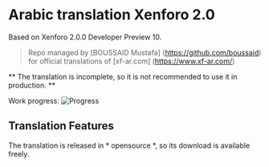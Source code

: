# Arabic translation Xenforo 2.0
Based on Xenforo 2.0.0 Developer Preview 10.
>Repo managed by [BOUSSAID Mustafa] (https://github.com/boussaid) for official translations of [xf-ar.com] (https://www.xf-ar.com/)

** The translation is incomplete, so it is not recommended to use it in production. **

Work progress: ![Progress](http://progressed.io/bar/85)

## Translation Features
The translation is released in * opensource *, so its download is available freely.